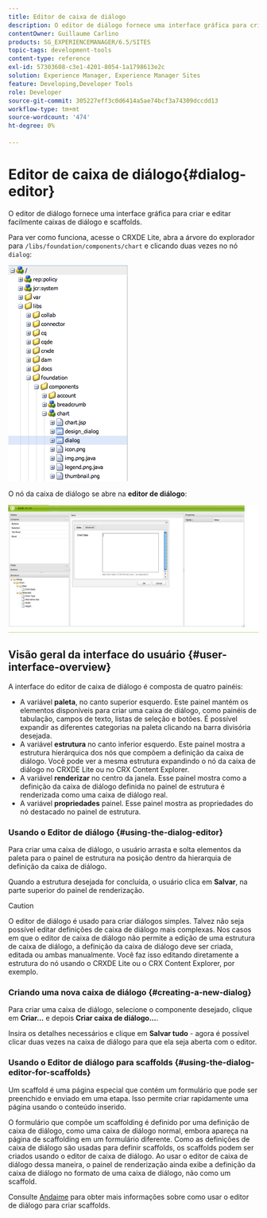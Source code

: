 ```yaml
---
title: Editor de caixa de diálogo
description: O editor de diálogo fornece uma interface gráfica para criar e editar facilmente caixas de diálogo e scaffolds.
contentOwner: Guillaume Carlino
products: SG_EXPERIENCEMANAGER/6.5/SITES
topic-tags: development-tools
content-type: reference
exl-id: 57303608-c3e1-4201-8054-1a1798613e2c
solution: Experience Manager, Experience Manager Sites
feature: Developing,Developer Tools
role: Developer
source-git-commit: 305227eff3c0d6414a5ae74bcf3a74309dccdd13
workflow-type: tm+mt
source-wordcount: '474'
ht-degree: 0%

---
```


# Editor de caixa de diálogo{#dialog-editor}

O editor de diálogo fornece uma interface gráfica para criar e editar facilmente caixas de diálogo e scaffolds.

Para ver como funciona, acesse o CRXDE Lite, abra a árvore do explorador para `/libs/foundation/components/chart` e clicando duas vezes no nó `dialog`:

![chlimage_1-247](assets/chlimage_1-247.png)

O nó da caixa de diálogo se abre na **editor de diálogo**:

![screen_shot_2012-02-01at25033pm](assets/screen_shot_2012-02-01at25033pm.png)

## Visão geral da interface do usuário {#user-interface-overview}

A interface do editor de caixa de diálogo é composta de quatro painéis:

* A variável **paleta**, no canto superior esquerdo. Este painel mantém os elementos disponíveis para criar uma caixa de diálogo, como painéis de tabulação, campos de texto, listas de seleção e botões. É possível expandir as diferentes categorias na paleta clicando na barra divisória desejada.
* A variável **estrutura** no canto inferior esquerdo. Este painel mostra a estrutura hierárquica dos nós que compõem a definição da caixa de diálogo. Você pode ver a mesma estrutura expandindo o nó da caixa de diálogo no CRXDE Lite ou no CRX Content Explorer.
* A variável **renderizar** no centro da janela. Esse painel mostra como a definição da caixa de diálogo definida no painel de estrutura é renderizada como uma caixa de diálogo real.
* A variável **propriedades** painel. Esse painel mostra as propriedades do nó destacado no painel de estrutura.

### Usando o Editor de diálogo {#using-the-dialog-editor}

Para criar uma caixa de diálogo, o usuário arrasta e solta elementos da paleta para o painel de estrutura na posição dentro da hierarquia de definição da caixa de diálogo.

Quando a estrutura desejada for concluída, o usuário clica em **Salvar**, na parte superior do painel de renderização.

>[!CAUTION]
>
>O editor de diálogo é usado para criar diálogos simples. Talvez não seja possível editar definições de caixa de diálogo mais complexas. Nos casos em que o editor de caixa de diálogo não permite a edição de uma estrutura de caixa de diálogo, a definição da caixa de diálogo deve ser criada, editada ou ambas manualmente. Você faz isso editando diretamente a estrutura do nó usando o CRXDE Lite ou o CRX Content Explorer, por exemplo.

### Criando uma nova caixa de diálogo {#creating-a-new-dialog}

Para criar uma caixa de diálogo, selecione o componente desejado, clique em **Criar...** e depois **Criar caixa de diálogo...**.

Insira os detalhes necessários e clique em **Salvar tudo** - agora é possível clicar duas vezes na caixa de diálogo para que ela seja aberta com o editor.

### Usando o Editor de diálogo para scaffolds {#using-the-dialog-editor-for-scaffolds}

Um scaffold é uma página especial que contém um formulário que pode ser preenchido e enviado em uma etapa. Isso permite criar rapidamente uma página usando o conteúdo inserido.

O formulário que compõe um scaffolding é definido por uma definição de caixa de diálogo, como uma caixa de diálogo normal, embora apareça na página de scaffolding em um formulário diferente. Como as definições de caixa de diálogo são usadas para definir scaffolds, os scaffolds podem ser criados usando o editor de caixa de diálogo. Ao usar o editor de caixa de diálogo dessa maneira, o painel de renderização ainda exibe a definição da caixa de diálogo no formato de uma caixa de diálogo, não como um scaffold.

Consulte [Andaime](/help/sites-authoring/scaffolding.md) para obter mais informações sobre como usar o editor de diálogo para criar scaffolds.
